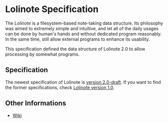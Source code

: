 # Lolinote Specification

The *Lolinote* is a filesystem-based note-taking data structure. Its philosophy was aimed to extremely simple and intuitive, and let all of the daily usages can be done by human's hands and without dedicated program reasonably. In the same time, still allow external programs to enhance its usability.

This specification defined the data structure of Lolinote 2.0 to allow processing by somewhat programs.



## Specification

The newest specification of Lolinote is [version 2.0-draft]. If you want to find the former specifications, check [Lolinote version 1.0].

[version 2.0-draft]: spec-2.0.md
[Lolinote version 1.0]: https://bitbucket.org/civalin/lolinote/wiki/Home



## Other Informations

- [Wiki](https://github.com/visig9/lolinote-spec/wiki)
